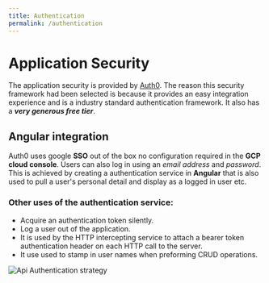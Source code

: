 ```yaml
---
title: Authentication
permalink: /authentication
---
```


# Application Security

The application security is provided by [Auth0](https://auth0.com/). The reason this security framework had been selected is because it provides an easy integration experience and is a industry standard authentication framework. It also has a ***very generous free tier***.

## Angular integration

Auth0 uses google **SSO** out of the box no configuration required in the **GCP cloud console**. Users can also log in using an *email address* and *password*. This is achieved by creating a authentication service in **Angular** that is also used to pull a user's personal detail and display as a logged in user etc.

### Other uses of the authentication service:
- Acquire an authentication token silently.
- Log a user out of the application.
- It is used by the HTTP intercepting service to attach a bearer token authentication header on each HTTP call to the server.
- It use used to stamp in user names when preforming CRUD operations.

![Api Authentication strategy](https://cdn-cloudflare.ga/assets/misc/http-interceptor.jpeg)